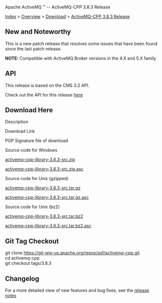 Apache ActiveMQ ™ -- ActiveMQ-CPP 3.8.3 Release 

[Index](index.html) > [Overview](overview.md) > [Download](OverviewOverview/Overview/download.md) > [ActiveMQ-CPP 3.8.3 Release](Index/Overview/DownloadIndex/Overview/Download/Index/Overview/Download/activemq-cpp-383-release.md)

New and Noteworthy
------------------

This is a new patch release that resolves some issues that have been found since the last patch release.

**NOTE:** Compatible with ActiveMQ Broker versions in the 4.X and 5.X family

API
---

This release is based on the CMS 3.2 API.

Check out the API for this release [here](http://activemq.apache.org/cms/api_docs/activemqcpp-3.6.0/html)

Download Here
-------------

Description

Download Link

PGP Signature file of download

Source code for Windows

[activemq-cpp-library-3.8.3-src.zip](https://archive.apache.org/dist/activemq/activemq-cpp/3.8.3/activemq-cpp-library-3.8.3-src.zip)

[activemq-cpp-library-3.8.3-src.zip.asc](https://archive.apache.org/dist/activemq/activemq-cpp/3.8.3/activemq-cpp-library-3.8.3-src.zip.asc)

Source code for Unix (gzipped)

[activemq-cpp-library-3.8.3-src.tar.gz](https://archive.apache.org/dist/activemq/activemq-cpp/3.8.3/activemq-cpp-library-3.8.3-src.tar.gz)

[activemq-cpp-library-3.8.3-src.tar.gz.asc](https://archive.apache.org/dist/activemq/activemq-cpp/3.8.3/activemq-cpp-library-3.8.3-src.tar.gz.asc)

Source code for Unix (bz2)

[activemq-cpp-library-3.8.3-src.tar.bz2](http://www.apache.org/dyn/closer.cgi/activemq/activemq-cpp/3.8.3/activemq-cpp-library-3.8.3-src.tar.bz2)

[activemq-cpp-library-3.8.3-src.tar.bz2.asc](https://archive.apache.org/dist/activemq/activemq-cpp/3.8.3/activemq-cpp-library-3.8.3-src.tar.bz2.asc)

Git Tag Checkout
----------------

git clone [https://git-wip-us.apache.org/repos/asf/activemq-cpp.git  
](https://git-wip-us.apache.org/repos/asf/activemq-cpp.git)cd activemq-cpp  
git checkout tags/3.8.3

Changelog
---------

For a more detailed view of new features and bug fixes, see the [release notes](https://issues.apache.org/jira/secure/ReleaseNote.jspa?projectId=12311207&styleName=Html&version=12325744)

